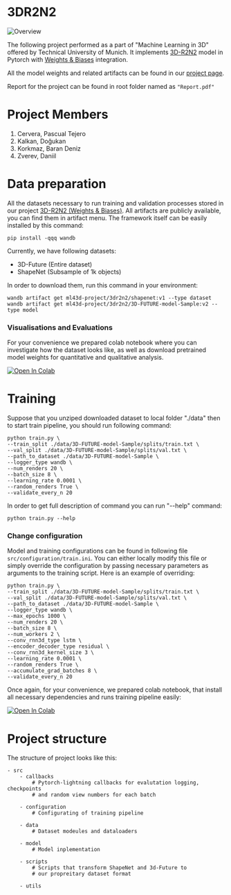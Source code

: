 # 3DR2N2
![Overview](overview.png)

The following project performed as a part of "Machine Learning in 3D" offered by Technical University of Munich. It implements [3D-R2N2](http://3d-r2n2.stanford.edu/) model in Pytorch with [Weights & Biases](https://wandb.ai) integration.

All the model weights and related artifacts can be found in our [project page](https://wandb.ai/ml43d-project/3dr2n2).  
  
Report for the project can be found in root folder named as `"Report.pdf"`

# Project Members
1. Cervera, Pascual Tejero
2. Kalkan, Doğukan
3. Korkmaz, Baran Deniz
4. Zverev, Daniil

# Data preparation
All the datasets necessary to run training and validation processes stored in our project [3D-R2N2 (Weights & Biases)](https://wandb.ai/ml43d-project/3dr2n2). All artifacts are publicly available, you can find them in artifact menu. The framework itself can be easily installed by this command:  
```shell 
pip install -qqq wandb
```

Currently, we have following datasets:
- 3D-Future (Entire dataset)
- ShapeNet (Subsample of 1k objects)

In order to download them, run this command in your environment:
```shell
wandb artifact get ml43d-project/3dr2n2/shapenet:v1 --type dataset
wandb artifact get ml43d-project/3dr2n2/3D-FUTURE-model-Sample:v2 --type model
```

### Visualisations and Evaluations
For your convenience we prepared colab notebook where you can investigate how the dataset looks like, as well as download pretrained model weights for quantitative and qualitative analysis.  

<a target="_blank" href="https://colab.research.google.com/drive/1XCO8e1KLF6YLCQf4aTOEU7u2m8iPalgp?usp=sharing">
  <img src="https://colab.research.google.com/assets/colab-badge.svg" alt="Open In Colab"/>
</a>

# Training
Suppose that you unziped downloaded dataset to local folder "./data" then to start train pipeline, you should run following command:
```shell
python train.py \
--train_split ./data/3D-FUTURE-model-Sample/splits/train.txt \
--val_split ./data/3D-FUTURE-model-Sample/splits/val.txt \
--path_to_dataset ./data/3D-FUTURE-model-Sample \
--logger_type wandb \
--num_renders 20 \
--batch_size 8 \
--learning_rate 0.0001 \
--random_renders True \
--validate_every_n 20
```

In order to get full description of command you can run "--help" command:
```shell
python train.py --help
```

### Change configuration
Model and training configurations can be found in following file `src/configuration/train.ini`. You can either locally modify this file or simply override the configuration by passing necessary parameters as arguments to the training script. Here is an example of overriding:
```shell
python train.py \
--train_split ./data/3D-FUTURE-model-Sample/splits/train.txt \
--val_split ./data/3D-FUTURE-model-Sample/splits/val.txt \
--path_to_dataset ./data/3D-FUTURE-model-Sample \
--logger_type wandb \
--max_epochs 1000 \
--num_renders 20 \
--batch_size 8 \
--num_workers 2 \
--conv_rnn3d_type lstm \
--encoder_decoder_type residual \
--conv_rnn3d_kernel_size 3 \
--learning_rate 0.0001 \
--random_renders True \
--accumulate_grad_batches 8 \
--validate_every_n 20
```


Once again, for your convenience, we prepared colab notebook, that install all necessary dependencies and runs training pipeline easily:  

<a target="_blank" href="https://colab.research.google.com/drive/1behRYwHKO37E6e2R9TPHtHWLEHbotTah?usp=sharing">
  <img src="https://colab.research.google.com/assets/colab-badge.svg" alt="Open In Colab"/>
</a>

# Project structure 
The structure of project looks like this:
```
- src 
    - callbacks
        # Pytorch-lightning callbacks for evalutation logging, checkpoints 
        # and random view numbers for each batch
        
    - configuration
        # Configurating of training pipeline
        
    - data
        # Dataset modeules and dataloaders
          
    - model
        # Model inplementation 
        
    - scripts
        # Scripts that transform ShapeNet and 3d-Future to
        # our propreitary dataset format 
        
    - utils
```
